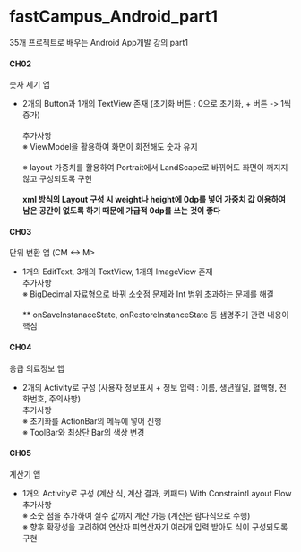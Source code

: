 # fastCampus_Android_part1
35개 프로젝트로 배우는 Android App개발 강의 part1

#### CH02
 숫자 세기 앱
  - 2개의 Button과 1개의 TextView 존재 (초기화 버튼 : 0으로 초기화, + 버튼 -> 1씩 증가)<br></br>
    추가사항</br>
    ※ ViewModel을 활용하여 화면이 회전해도 숫자 유지<br></br>
    ※ layout 가중치를 활용하여 Portrait에서 LandScape로 바뀌어도 화면이 깨지지 않고 구성되도록 구현<br></br>
    **xml 방식의 Layout 구성 시 weight나 height에 0dp를 넣어 가중치 값 이용하여 남은 공간이 없도록 하기 때문에 가급적 0dp를 쓰는 것이 좋다**

#### CH03
단위 변환 앱 (CM <-> M>
 - 1개의 EditText, 3개의 TextView, 1개의 ImageView 존재</br>
   추가사항</br>
   ※ BigDecimal 자료형으로 바꿔 소숫점 문제와 Int 범위 초과하는 문제를 해결<br></br>
   ** onSaveInstanaceState, onRestoreInstanceState 등 샘명주기 관련 내용이 핵심

#### CH04
 응급 의료정보 앱
  - 2개의 Activity로 구성 (사용자 정보표시 + 정보 입력 : 이름, 생년월일, 혈액형, 전화번호, 주의사항)</br>
  추가사항</br>
  ※ 초기화를 ActionBar의 메뉴에 넣어 진행</br>
  ※ ToolBar와 최상단 Bar의 색상 변경

#### CH05
  계산기 앱
   - 1개의 Activity로 구성 (계산 식, 계산 결과, 키패드) With ConstraintLayout Flow</br>
   추가사항</br>
   ※ 소숫 점을 추가하여 실수 값까지 계산 가능 (계산은 람다식으로 수행)</br>
   ※ 향후 확장성을 고려하여 연산자 피연산자가 여러개 입력 받아도 식이 구성되도록 구현
  
     
